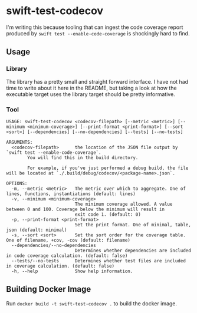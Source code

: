 # swift-test-codecov

I'm writing this because tooling that can ingest the code coverage report produced by `swift test --enable-code-coverage` is shockingly hard to find.

## Usage

### Library

The library has a pretty small and straight forward interface. I have not had time to write about it here in the README, but taking a look at how the executable target uses the library target should be pretty informative.

### Tool

```
USAGE: swift-test-codecov <codecov-filepath> [--metric <metric>] [--minimum <minimum-coverage>] [--print-format <print-format>] [--sort <sort>] [--dependencies] [--no-dependencies] [--tests] [--no-tests]

ARGUMENTS:
  <codecov-filepath>      the location of the JSON file output by `swift test --enable-code-coverage`. 
        You will find this in the build directory.

        For example, if you've just performed a debug build, the file will be located at `./.build/debug/codecov/<package-name>.json`.

OPTIONS:
  -m, --metric <metric>   The metric over which to aggregate. One of lines, functions, instantiations (default: lines)
  -v, --minimum <minimum-coverage>
                          The minimum coverage allowed. A value between 0 and 100. Coverage below the minimum will result in
                          exit code 1. (default: 0)
  -p, --print-format <print-format>
                          Set the print format. One of minimal, table, json (default: minimal)
  -s, --sort <sort>       Set the sort order for the coverage table. One of filename, +cov, -cov (default: filename)
  --dependencies/--no-dependencies
                          Determines whether dependencies are included in code coverage calculation. (default: false)
  --tests/--no-tests      Determines whether test files are included in coverage calculation. (default: false)
  -h, --help              Show help information.
```

## Building Docker Image
Run `docker build -t swift-test-codecov .` to build the docker image.
